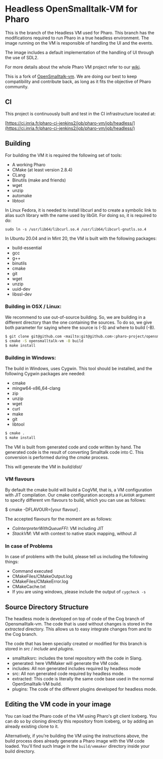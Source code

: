 # Headless OpenSmalltalk-VM for Pharo


This is the branch of the Headless VM used for Pharo.
This branch has the modifications required to run Pharo in a true headless environment.
The image running on the VM is responsible of handling the UI and the events. 

The image includes a default implementation of the handling of UI through the use of SDL2.

For more details about the whole Pharo VM project refer to our [wiki](https://github.com/pharo-project/opensmalltalk-vm/wiki). 

This is a fork of [OpenSmalltalk-vm](https://github.com/OpenSmalltalk/opensmalltalk-vm).
We are doing our best to keep compatibility and contribute back, as long as it fits the objective of Pharo community.

## CI

This project is continuously built and test in the CI infrastructure located at:

[https://ci.inria.fr/pharo-ci-jenkins2/job/pharo-vm/job/headless/](https://ci.inria.fr/pharo-ci-jenkins2/job/pharo-vm/job/headless/)


## Building


For building the VM it is required the following set of tools:

- A working Pharo
- CMake (at least version 2.8.4)
- CLang 
- Binutils (make and friends) 
- wget
- unzip
- automake
- libtool

In Linux Fedora, it is needed to install libcurl and to create a symbolic link to alias such library with the name used by libGit.
For doing so, it is required to do:

```
sudo ln -s /usr/lib64/libcurl.so.4 /usr/lib64/libcurl-gnutls.so.4
```

In Ubuntu 20.04 and in Mint 20, the VM is built with the following packages:

- build-essential
- gcc 
- g++
- binutils
- cmake
- git
- wget 
- unzip
- uuid-dev
- libssl-dev

### Building in OSX / Linux:

We recommend to use out-of-source building. So, we are building in a different directory than the one containing the sources.
To do so, we give both parameter for saying where the source is (-S) and where to build (-B).

```bash
$ git clone git@github.com <mailto:git@github.com>:pharo-project/opensmalltalk-vm.git
$ cmake -S opensmalltalk-vm -B build
$ make install
```

### Building in Windows:

The build in Windows, uses Cygwin. This tool should be installed, and the following Cygwin packages are needed:

- cmake
- mingw64-x86_64-clang
- zip
- unzip
- wget
- curl 
- make
- git
- libtool

```bash
$ cmake .
$ make install
```

The VM is built from generated code and code written by hand.
The generated code is the result of converting Smalltalk code into C.
This conversion is performed during the *cmake* process. 

This will generate the VM in *build/dist/*

###  VM flavours

By default the cmake build will build a CogVM, that is, a VM configuration with JIT compilation. Our cmake configuration accepts a `FLAVOUR` argument to specify different vm flavours to build, which you can use as follows:

$ cmake -DFLAVOUR=[your flavour] .

The accepted flavours for the moment are as follows:
- *CoInterpreterWithQueueFFI*: VM including JIT
- *StackVM*: VM with context to native stack mapping, without JI

### In case of Problems

In case of problems with the build, please tell us including the following things: 

- Command executed
- CMakeFiles/CMakeOutput.log
- CMakeFiles/CMakeError.log
- CMakeCache.txt
- If you are using windows, please include the output of ```cygcheck -s ```

## Source Directory Structure

The headless mode is developed on top of code of the Cog branch of Opensmalltalk-vm.
The code that is used without changes is stored in the *extracted* directory. 
This allows us to easy integrate changes from and to the Cog branch.

The code that has been specially created or modified for this branch is stored in *src* / *include* and *plugins*.


- smalltalksrc: includes the tonel repository with the code in Slang.
- generated: here VMMaker will generate the VM code.
- includes: All non generated includes required by headless mode
- src: All non generated code required by headless mode.
- extracted: This code is literally the same code base used in the normal OpenSmalltalk-VM build.
- plugins: The code of the different plugins developed for headless mode.

## Editing the VM code in your image

You can load the Pharo code of the VM using Pharo's git client Iceberg.
You can do so by cloning directly this repository from Iceberg, or by adding an already existing clone to it.

Alternatively, if you're building the VM using the instructions above, the build process does already generate a Pharo image with the VM code loaded. You'll find such Image in the `build/vmmaker` directory inside your build directory.
